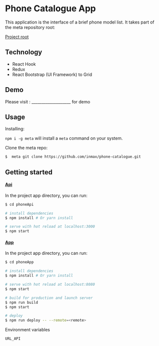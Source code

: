 # Phone Catalogue App

This application is the interface of a brief phone model list. 
It takes part of the meta repository root:

[Project root](https://github.com/inmax/phone-catalogue)

## Technology

- React Hook
- Redux
- React Bootstrap (UI Framework) to Grid


 ## Demo


Please visit : ____________________ for demo


## Usage

Installing:

`npm i -g meta` will install a `meta` command on your system.

Clone the meta repo:

```bash
$  meta git clone https://github.com/inmax/phone-catalogue.git
``` 

## Getting started
#### [Api](https://github.com/inmax/phoneApi.git)
In the project app directory, you can run:
```bash
$ cd phoneApi

# install dependencies
$ npm install # Or yarn install

# serve with hot reload at localhost:3000
$ npm start

``` 

#### [App](https://github.com/inmax/phoneApp.git)
In the project app directory, you can run:
```bash
$ cd phoneApp

# install dependencies
$ npm install # Or yarn install

# serve with hot reload at localhost:8080
$ npm start

# build for production and launch server
$ npm run build
$ npm start

# deploy
$ npm run deploy -- --remote=<remote>
``` 
 
Environment variables
```bash
URL_API

```